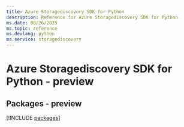 ```yaml
---
title: Azure Storagediscovery SDK for Python
description: Reference for Azure Storagediscovery SDK for Python
ms.date: 08/26/2025
ms.topic: reference
ms.devlang: python
ms.service: storagediscovery
---
```

# Azure Storagediscovery SDK for Python - preview
## Packages - preview
[!INCLUDE [packages](storagediscovery-index.md)]